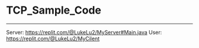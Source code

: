 # TCP_Sample_Code
---
Server: https://replit.com/@LukeLu2/MyServer#Main.java
User: https://replit.com/@LukeLu2/MyCilent
